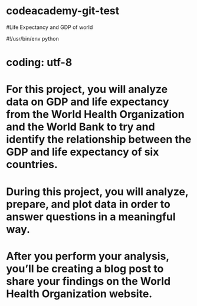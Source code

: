 # codeacademy-git-test

#Life Expectancy and GDP of world

#!/usr/bin/env python
# coding: utf-8

# For this project, you will analyze data on GDP and life expectancy from the World Health Organization and the World Bank to try and identify the relationship between the GDP and life expectancy of six countries.
#
# During this project, you will analyze, prepare, and plot data in order to answer questions in a meaningful way.
#
# After you perform your analysis, you’ll be creating a blog post to share your findings on the World Health Organization website.
